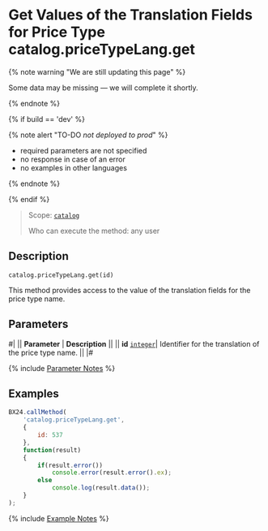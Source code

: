 # Get Values of the Translation Fields for Price Type catalog.priceTypeLang.get

{% note warning "We are still updating this page" %}

Some data may be missing — we will complete it shortly.

{% endnote %}

{% if build == 'dev' %}

{% note alert "TO-DO _not deployed to prod_" %}

- required parameters are not specified
- no response in case of an error
- no examples in other languages
  
{% endnote %}

{% endif %}

> Scope: [`catalog`](../../../scopes/permissions.md)
>
> Who can execute the method: any user

## Description

```http
catalog.priceTypeLang.get(id)
```

This method provides access to the value of the translation fields for the price type name.

## Parameters

#| 
|| **Parameter** | **Description** ||
|| **id** 
[`integer`](../../data-types.md)| Identifier for the translation of the price type name. ||
|#

{% include [Parameter Notes](../../../../_includes/required.md) %}

## Examples

```javascript
BX24.callMethod(
    'catalog.priceTypeLang.get',
    {
        id: 537
    },
    function(result)
    {
        if(result.error())
            console.error(result.error().ex);
        else
            console.log(result.data());
    }
);
```
{% include [Example Notes](../../../../_includes/examples.md) %}